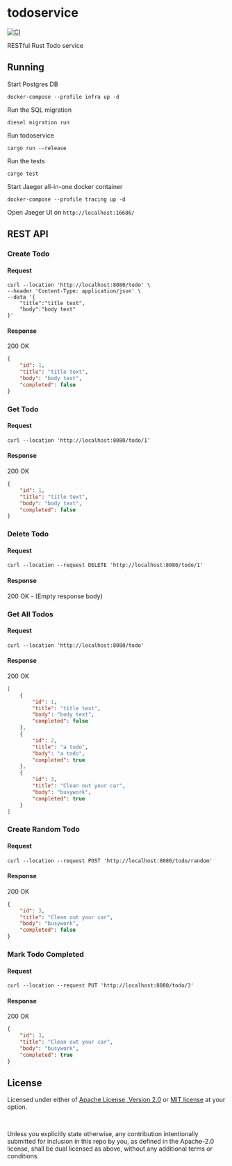 # todoservice

[![CI](https://github.com/dexwritescode/todoservice/actions/workflows/ci.yaml/badge.svg)](https://github.com/dexwritescode/todoservice/actions/workflows/ci.yaml)

RESTful Rust Todo service

## Running
Start Postgres DB
```shell
docker-compose --profile infra up -d
```

Run the SQL migration
```shell
diesel migration run
```

Run todoservice
```shell
cargo run --release
```

Run the tests
```shell
cargo test
```

Start Jaeger all-in-one docker container
```shell
docker-compose --profile tracing up -d
```

Open Jaeger UI on `http://localhost:16686/`

## REST API

### Create Todo
#### Request
```shell
curl --location 'http://localhost:8080/todo' \
--header 'Content-Type: application/json' \
--data '{
    "title":"title text",
    "body":"body text"
}'
```
#### Response
200 OK
```json
{
    "id": 1,
    "title": "title text",
    "body": "body text",
    "completed": false
}
```

### Get Todo
#### Request
```shell
curl --location 'http://localhost:8080/todo/1'
```
#### Response
200 OK
```json
{
    "id": 1,
    "title": "title text",
    "body": "body text",
    "completed": false
}
```

### Delete Todo
#### Request
```shell
curl --location --request DELETE 'http://localhost:8080/todo/1'
```
#### Response
200 OK - (Empty response body)

### Get All Todos
#### Request
```shell
curl --location 'http://localhost:8080/todo'
```
#### Response
200 OK
```json
[
    {
        "id": 1,
        "title": "title text",
        "body": "body text",
        "completed": false
    },
    {
        "id": 2,
        "title": "a todo",
        "body": "a todo",
        "completed": true
    },
    {
        "id": 3,
        "title": "Clean out your car",
        "body": "busywork",
        "completed": true
    }
]
```

### Create Random Todo
#### Request
```shell
curl --location --request POST 'http://localhost:8080/todo/random'
```
#### Response
200 OK
```json
{
    "id": 3,
    "title": "Clean out your car",
    "body": "busywork",
    "completed": false
}
```

### Mark Todo Completed
#### Request
```shell
curl --location --request PUT 'http://localhost:8080/todo/3'
```
#### Response
200 OK
```json
{
    "id": 3,
    "title": "Clean out your car",
    "body": "busywork",
    "completed": true
}
```

## License

Licensed under either of <a href="LICENSE-APACHE">Apache License, Version
2.0</a> or <a href="LICENSE-MIT">MIT license</a> at your option.

<br>

Unless you explicitly state otherwise, any contribution intentionally submitted
for inclusion in this repo by you, as defined in the Apache-2.0 license, shall
be dual licensed as above, without any additional terms or conditions.